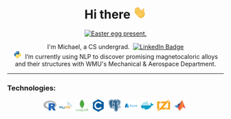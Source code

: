 <h1 align="center">
  Hi there <img src="https://github.com/WMUStudent21/WMUStudent21/blob/main/wave.gif" title="Easter egg absent." height="30"/> <br>
</h1>

<div align="center">
  <a href="https://wmustudent21.github.io/">
    <img src="https://github.com/WMUStudent21/WMUStudent21/blob/output/github-snake.svg" title="Easter egg present."/>
  </a>
</div>

<!-- [![Easter Egg](https://github.com/WMUStudent21/WMUStudent21/blob/output/github-snake.svg)](https://wmustudent21.github.io/) -->

<p align="center">
  I'm Michael, a CS undergrad.&nbsp;
<a href="https://www.linkedin.com/in/michael-loh-9b76b4114/">
  <img src="https://img.shields.io/badge/-LinkedIn-blue?style=flat&logo=Linkedin&logoColor=white" alt="LinkedIn Badge"/>
</a> 
  <br> 
  <img src="https://github.com/devicons/devicon/blob/master/icons/python/python-original.svg" title="Easter egg absent." alt="Python" height="20"/>&nbsp; 
    I’m currently using NLP to discover promising magnetocaloric alloys and their structures with WMU's Mechanical & Aerospace Department.
</p>
 
---

### Technologies:
<div align="center">
  <img src="https://github.com/devicons/devicon/blob/master/icons/r/r-original.svg" title="Easter egg absent." width="30" height="30"/>&nbsp;
  <img src="https://github.com/devicons/devicon/blob/master/icons/mysql/mysql-original-wordmark.svg" title="Easter egg absent." width="30" height="30"/>&nbsp;
  <img src="https://github.com/devicons/devicon/blob/master/icons/mongodb/mongodb-plain-wordmark.svg" title="Easter egg absent." width="30" height="30"/>&nbsp;
  <img src="https://github.com/devicons/devicon/blob/master/icons/c/c-plain.svg" title="Easter egg absent." width="30" height="30"/>&nbsp;
  <img src="https://github.com/devicons/devicon/blob/master/icons/postgresql/postgresql-plain.svg" title="PostEaster egg absent.greSQL" width="30" height="30"/>&nbsp;
  <img src="https://github.com/devicons/devicon/blob/master/icons/azure/azure-original-wordmark.svg" title="Easter egg absent." width="30" height="30"/>&nbsp;
  <img src="https://github.com/devicons/devicon/blob/master/icons/docker/docker-plain.svg" title="Easter egg absent." width="30" height="30"/>&nbsp;
  <img src="https://github.com/devicons/devicon/blob/master/icons/zig/zig-original.svg" title="Easter egg absent." width="30" height="30"/>&nbsp;
  <img src="https://github.com/devicons/devicon/blob/master/icons/matlab/matlab-original.svg" title="Easter egg absent." width="30" height="30"/>&nbsp;
</div>
<!--
**WMUStudent21/WMUStudent21** is a ✨ _special_ ✨ repository because its `README.md` (this file) appears on your GitHub profile.

Here are some ideas to get you started:

- 🔭 I’m currently working on ...
- 🌱 I’m currently learning ...
- 👯 I’m looking to collaborate on ...
- 🤔 I’m looking for help with ...
- 💬 Ask me about ...
- 📫 How to reach me: ...
- 😄 Pronouns: ...
- ⚡ Fun fact: ...
-->
